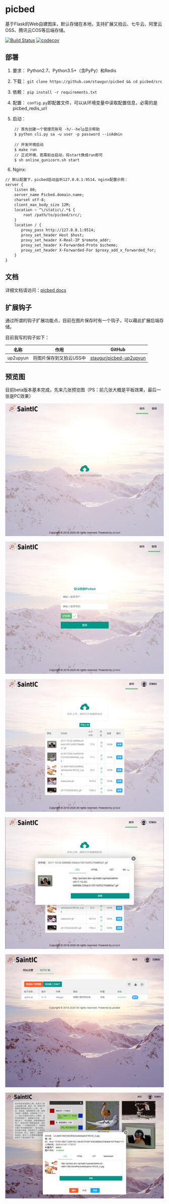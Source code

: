 # picbed

基于Flask的Web自建图床，默认存储在本地，支持扩展又拍云、七牛云、阿里云OSS、腾讯云COS等后端存储。

[![Build Status](https://travis-ci.org/staugur/picbed.svg?branch=master)](https://travis-ci.org/staugur/picbed)
[![codecov](https://codecov.io/gh/staugur/picbed/branch/master/graph/badge.svg)](https://codecov.io/gh/staugur/picbed)

## 部署

1. 要求： Python2.7、Python3.5+（含PyPy）和Redis

2. 下载： `git clone https://github.com/staugur/picbed && cd picbed/src`

3. 依赖： `pip install -r requirements.txt`

4. 配置： `config.py`即配置文件，可以从环境变量中读取配置信息，必需的是picbed_redis_url

5. 启动： 
```
    // 首先创建一个管理员账号 -h/--help显示帮助
    $ python cli.py sa -u user -p password --isAdmin 

    // 开发环境启动
    $ make run
    // 正式环境，若需前台启动，将start换成run即可
    $ sh online_gunicorn.sh start
```

6. Nginx:
```
// 默认配置下，picbed启动监听127.0.0.1:9514，nginx配置示例：
server {
    listen 80;
    server_name Picbed.domain.name;
    charset utf-8;
    client_max_body_size 12M;
    location ~ ^\/static\/.*$ {
        root /path/to/picbed/src/;
    }
    location / {
       proxy_pass http://127.0.0.1:9514;
       proxy_set_header Host $host;
       proxy_set_header X-Real-IP $remote_addr;
       proxy_set_header X-Forwarded-Proto $scheme;
       proxy_set_header X-Forwarded-For $proxy_add_x_forwarded_for;
    }
}
```

## 文档

详细文档请访问：[picbed docs](https://docs.saintic.com/picbed)

## 扩展钩子

通过所谓的钩子扩展功能点，目前在图片保存时有一个钩子，可以藉此扩展后端存储。

目前我写的钩子如下：

| 名称 | 作用 | GitHub |
| --- | --- | --- |
| up2upyun | 将图片保存到又拍云USS中 | [staugur/picbed-up2upyun](https://github.com/staugur/picbed-up2upyun) |

## 预览图

目前beta版本基本完成，先来几张预览图（PS：前几张大概是平板效果，最后一张是PC效果）

![未登录首页](./Snapshot/1.png)

![登录页面](./Snapshot/2.png)

![首页上传效果](./Snapshot/3.png)

![首页上传复制](./Snapshot/4.png)

![控制台管理员功能](./Snapshot/5.png)

![管理我的图片](./Snapshot/6.png)
